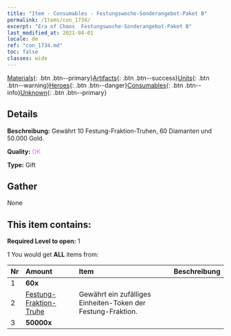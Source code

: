 ```yaml
---
title: "Item - Consumables - Festungswoche-​Sonderangebot-​Paket B"
permalink: /Items/con_1734/
excerpt: "Era of Chaos  Festungswoche-​Sonderangebot-​Paket B"
last_modified_at: 2021-04-01
locale: de
ref: "con_1734.md"
toc: false
classes: wide
---
```

 [Materials](/de/Items/){: .btn .btn--primary}[Artifacts](/de/Items/Artifacts/){: .btn .btn--success}[Units](/de/Items/Units/){: .btn .btn--warning}[Heroes](/de/Items/Heroes/){: .btn .btn--danger}[Consumables](/de/Items/Consumables/){: .btn .btn--info}[Unknown](/de/Items/Unknown/){: .btn .btn--primary}

## Details
 **Beschreibung:** Gewährt 10 Festung-Fraktion-Truhen, 60 Diamanten und 50.000 Gold.

 **Quality:** <span style="color: #DA70D6">OK</span>

 **Type:** Gift

## Gather

  None

## This item contains:

 **Required Level to open:** 1

 1 You would get **ALL** items  from:

  | Nr | Amount |     Item    | Beschreibung |
  |:---|:-------|:------------|:-----------:|
  | 1 |  **60x** | <i class="fas fa-gem"/> |  | 
  | 2 | [Festung-Fraktion-Truhe](/de/Items/con_1277/) | Gewährt ein zufälliges Einheiten-Token der Festung-Fraktion. | 
  | 3 |  **50000x** | <i class="fas fa-coins"/> |  | 

